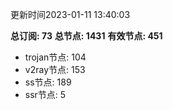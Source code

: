 更新时间2023-01-11 13:40:03

**总订阅: 73**
**总节点: 1431**
**有效节点: 451**
- trojan节点: 104
- v2ray节点: 153
- ss节点: 189
- ssr节点: 5
